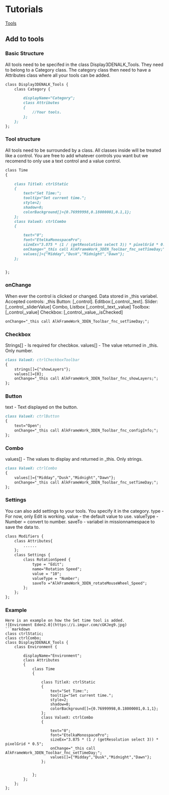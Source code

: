 
# Tutorials
[Tools](https://alkanetsmorgas.github.io/Eden-2.0/#add-to-tools)


## Add to tools
### Basic Structure
All tools need to be specifed in the class Display3DENALK_Tools.
They need to belong to a Category class.
The category class then need to have a Attributes class where all your tools can be added.
```markdown
class Display3DENALK_Tools {
	class Category {

		displayName="Category";
		class Attributes
		{
			//Your tools.
		};
	};
};
```
### Tool structure
All tools need to be surrounded by a class. All classes inside will be treated like a control.
You are free to add whatever controls you want but we recomend to only use a text control and a value control.
```markdown
class Time
{

	class TitleX: ctrlStatic
	{
		text="Set Time:";
		tooltip="Set current time.";
		style=2;
		shadow=0;
		colorBackground[]={0.76999998,0.18000001,0.1,1};
	};
	class ValueX: ctrlCombo
	{

		text="0";		
		font="EtelkaMonospacePro";
		sizeEx="3.875 * (1 / (getResolution select 3)) * pixelGrid * 0.5";
		onChange="_this call AlkFrameWork_3DEN_Toolbar_fnc_setTimeDay;";
		values[]={"Midday","Dusk","Midnight","Dawn"};
	};


};
```
### onChange
When ever the control is clicked or changed. Data stored in _this variabel.
Accepted controls: _this
Button: [_control].
Editbox:[_control,_text].
Slider: [_control,_sliderValue]
Combo, Listbox [_control,_text,_value]
Toolbox: [_control,_value]
Checkbox: [_control,_value,_isChecked]
```markdown
onChange="_this call AlkFrameWork_3DEN_Toolbar_fnc_setTimeDay;";
```
### Checkbox
Strings[] - Is required for checbkox.
values[] - The value returned in _this. Only number.
```markdown
class ValueX: ctrlCheckboxToolbar
{
	strings[]={"showLayers"};
	values[]={0};
	onChange="_this call AlkFrameWork_3DEN_Toolbar_fnc_showLayers;";
};
```
### Button
text - Text displayed on the button.
```markdown
class ValueX: ctrlButton
{
	text="Open";
	onChange="_this call AlkFrameWork_3DEN_Toolbar_fnc_configInfo;";
};
```
### Combo
values[] - The values to display and returned in _this. Only strings.
```markdown
class ValueX: ctrlCombo
{
	values[]={"Midday","Dusk","Midnight","Dawn"};
	onChange="_this call AlkFrameWork_3DEN_Toolbar_fnc_setTimeDay;";
};
```

### Settings
You can also add settings to your tools. You specify it in the category.
type - For now, only Edit is working.
value - the default value to use.
valueType - Number = convert to number.
saveTo - variabel in missionnamespace to save the data to.
```markdown
class Modifiers {
	class Attributes{
		......
	};
	class Settings {
		class RotationSpeed {
			type = "Edit";
			name="Rotation Speed";
			value = "10";
			valueType = "Number";
			saveTo ="AlkFrameWork_3DEN_rotateMouseWheel_Speed";
		};
	};
};
```

### Example
```
Here is an example on how the Set time tool is added.
![Enviroment Eden2.0](https://i.imgur.com/cGKJeg9.jpg)
```markdown
class ctrlStatic;
class ctrlCombo;
class Display3DENALK_Tools {
	class Environment {     
		
		displayName="Environment";
		class Attributes
		{
			class Time
			{
				
				class TitleX: ctrlStatic
				{
					text="Set Time:";
					tooltip="Set current time.";
					style=2;
					shadow=0;
					colorBackground[]={0.76999998,0.18000001,0.1,1};
				};
				class ValueX: ctrlCombo
				{
					
					text="0";		
					font="EtelkaMonospacePro";
					sizeEx="3.875 * (1 / (getResolution select 3)) * pixelGrid * 0.5";
					onChange="_this call AlkFrameWork_3DEN_Toolbar_fnc_setTimeDay;";
					values[]={"Midday","Dusk","Midnight","Dawn"};
				};
				
				
			};
		};
	};
};	

```
